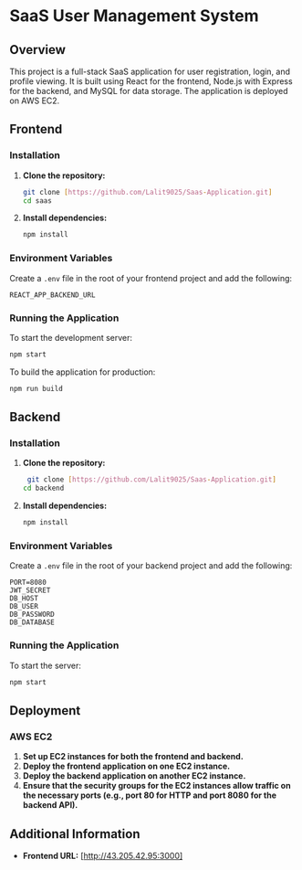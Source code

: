 # SaaS User Management System

## Overview

This project is a full-stack SaaS application for user registration, login, and profile viewing. It is built using React for the frontend, Node.js with Express for the backend, and MySQL for data storage. The application is deployed on AWS EC2.

## Frontend

### Installation

1. **Clone the repository:**

   ```bash
   git clone [https://github.com/Lalit9025/Saas-Application.git]
   cd saas
   ```

2. **Install dependencies:**

   ```bash
   npm install
   ```

### Environment Variables

Create a `.env` file in the root of your frontend project and add the following:

```
REACT_APP_BACKEND_URL
```

### Running the Application

To start the development server:

```bash
npm start
```

To build the application for production:

```bash
npm run build
```
## Backend

### Installation

1. **Clone the repository:**

   ```bash
    git clone [https://github.com/Lalit9025/Saas-Application.git]
   cd backend
   ```

2. **Install dependencies:**

   ```bash
   npm install
   ```

### Environment Variables

Create a `.env` file in the root of your backend project and add the following:

```
PORT=8080
JWT_SECRET
DB_HOST
DB_USER
DB_PASSWORD
DB_DATABASE
```

### Running the Application

To start the server:

```bash
npm start
```
## Deployment

### AWS EC2

1. **Set up EC2 instances for both the frontend and backend.**
2. **Deploy the frontend application on one EC2 instance.**
3. **Deploy the backend application on another EC2 instance.**
4. **Ensure that the security groups for the EC2 instances allow traffic on the necessary ports (e.g., port 80 for HTTP and port 8080 for the backend API).**

## Additional Information

- **Frontend URL:** [http://43.205.42.95:3000]

